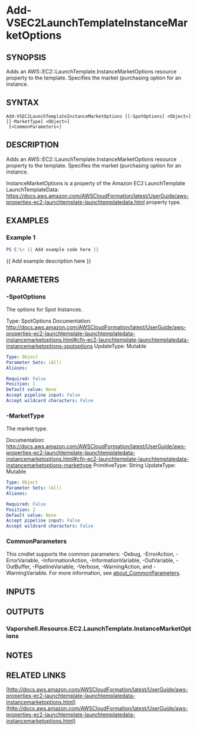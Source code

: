 # Add-VSEC2LaunchTemplateInstanceMarketOptions

## SYNOPSIS
Adds an AWS::EC2::LaunchTemplate.InstanceMarketOptions resource property to the template.
Specifies the market (purchasing option for an instance.

## SYNTAX

```
Add-VSEC2LaunchTemplateInstanceMarketOptions [[-SpotOptions] <Object>] [[-MarketType] <Object>]
 [<CommonParameters>]
```

## DESCRIPTION
Adds an AWS::EC2::LaunchTemplate.InstanceMarketOptions resource property to the template.
Specifies the market (purchasing option for an instance.

InstanceMarketOptions is a property of the Amazon EC2 LaunchTemplate LaunchTemplateData: https://docs.aws.amazon.com/AWSCloudFormation/latest/UserGuide/aws-properties-ec2-launchtemplate-launchtemplatedata.html property type.

## EXAMPLES

### Example 1
```powershell
PS C:\> {{ Add example code here }}
```

{{ Add example description here }}

## PARAMETERS

### -SpotOptions
The options for Spot Instances.

Type: SpotOptions
Documentation: http://docs.aws.amazon.com/AWSCloudFormation/latest/UserGuide/aws-properties-ec2-launchtemplate-launchtemplatedata-instancemarketoptions.html#cfn-ec2-launchtemplate-launchtemplatedata-instancemarketoptions-spotoptions
UpdateType: Mutable

```yaml
Type: Object
Parameter Sets: (All)
Aliases:

Required: False
Position: 1
Default value: None
Accept pipeline input: False
Accept wildcard characters: False
```

### -MarketType
The market type.

Documentation: http://docs.aws.amazon.com/AWSCloudFormation/latest/UserGuide/aws-properties-ec2-launchtemplate-launchtemplatedata-instancemarketoptions.html#cfn-ec2-launchtemplate-launchtemplatedata-instancemarketoptions-markettype
PrimitiveType: String
UpdateType: Mutable

```yaml
Type: Object
Parameter Sets: (All)
Aliases:

Required: False
Position: 2
Default value: None
Accept pipeline input: False
Accept wildcard characters: False
```

### CommonParameters
This cmdlet supports the common parameters: -Debug, -ErrorAction, -ErrorVariable, -InformationAction, -InformationVariable, -OutVariable, -OutBuffer, -PipelineVariable, -Verbose, -WarningAction, and -WarningVariable. For more information, see [about_CommonParameters](http://go.microsoft.com/fwlink/?LinkID=113216).

## INPUTS

## OUTPUTS

### Vaporshell.Resource.EC2.LaunchTemplate.InstanceMarketOptions
## NOTES

## RELATED LINKS

[http://docs.aws.amazon.com/AWSCloudFormation/latest/UserGuide/aws-properties-ec2-launchtemplate-launchtemplatedata-instancemarketoptions.html](http://docs.aws.amazon.com/AWSCloudFormation/latest/UserGuide/aws-properties-ec2-launchtemplate-launchtemplatedata-instancemarketoptions.html)

